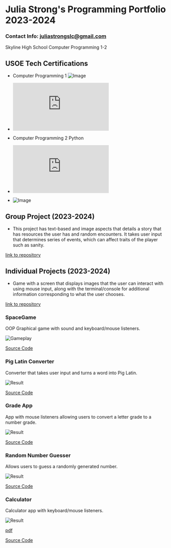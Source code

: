 # Julia Strong's Programming Portfolio 2023-2024
### Contact Info: juliastrongslc@gmail.com
Skyline High School Computer Programming 1-2

## USOE Tech Certifications
* Computer Programming 1
![Image](https://github.com/julia-strong/programmingportfolio/blob/main/images/compProgrammingCertification1.png?raw=True)
* ![pdf](https://github.com/julia-strong/programmingportfolio/blob/main/pdfs/Julia%20Strong_Computer%20Programming%20I_12182023.pdf)

* Computer Programming 2 Python
  
* ![pdf](https://github.com/julia-strong/programmingportfolio/blob/main/pdfs/Julia%20Strong_Computer%20Programming%20II%20Python_05062024.pdf?)
* ![Image](https://github.com/julia-strong/programmingportfolio/blob/main/images/compProgrammingCertificationPython.png?raw=True)
## Group Project (2023-2024)
* This project has text-based and image aspects that details a story that has resources the user has and random encounters. It takes user input that determines series of events, which can affect traits of the player such as sanity. 

[link to repository](https://github.com/9702029/The-Journey-to-Innsmouth)

## Individual Projects (2023-2024)
* Game with a screen that displays images that the user can interact with using mouse input, along with the terminal/console for additional information corresponding to what the user chooses.
  
[link to repository](https://github.com/julia-strong/Fantasy-Based-Quest-TextBased-Observer-Game)
### SpaceGame
OOP Graphical game with sound and keyboard/mouse listeners. 

![Gameplay](https://github.com/julia-strong/programmingportfolio/raw/main/images/spacegame.png?raw=true)

[Source Code](https://github.com/julia-strong/programmingportfolio/blob/main/src/SpaceGame%2013.zip)

### Pig Latin Converter
Converter that takes user input and turns a word into Pig Latin.

![Result](https://github.com/julia-strong/programmingportfolio/blob/main/images/piglatin.png?raw=true)

[Source Code](https://github.com/julia-strong/programmingportfolio/blob/main/src/main%20(1).py)

### Grade App
App with mouse listeners allowing users to convert a letter grade to a number grade.

![Result](https://github.com/julia-strong/programmingportfolio/blob/main/images/grades.png?raw=true)

[Source Code](https://github.com/julia-strong/programmingportfolio/blob/main/src/Grades.zip)


### Random Number Guesser
Allows users to guess a randomly generated number.

![Result](https://github.com/julia-strong/programmingportfolio/blob/main/images/randomnum.png?raw=true)

[Source Code](https://github.com/julia-strong/programmingportfolio/blob/main/src/main.py)

### Calculator
Calculator app with keyboard/mouse listeners.

![Result](https://github.com/julia-strong/programmingportfolio/blob/main/images/calculator.png?raw=true)

[pdf](https://github.com/julia-strong/programmingportfolio/blob/main/pdfs/Calculator%20Planner.pdf)

[Source Code](https://github.com/julia-strong/programmingportfolio/blob/main/src/CalculatorKeyboard%205.zip)

